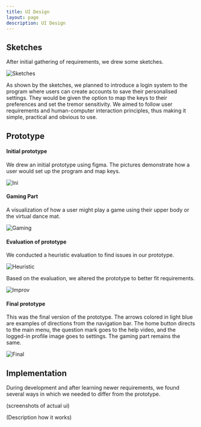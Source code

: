 ```yaml
---
title: UI Design
layout: page
description: UI Design
---
```


## Sketches
  
After initial gathering of requirements, we drew some sketches.
  
![Sketches](../images/sketches.png)
  
As shown by the sketches, we planned to introduce a login system to the program where users can create accounts to save their personalised settings. They would be given the option to map the keys to their preferences and set the tremor sensitivity. We aimed to follow user requirements and human-computer interaction principles, thus making it simple, practical and obvious to use.
  
## Prototype
  
#### Initial prototype
  
We drew an initial prototype using figma. The pictures demonstrate how a user would set up the program and map keys.
  
![Ini](../images/initial_prototype.png)

#### Gaming Part
  
A visualization of how a user might play a game using their upper body or the virtual dance mat.
  
![Gaming](../images/proto_gaming.png)
  
#### Evaluation of prototype
  
We conducted a heuristic evaluation to find issues in our prototype.
  
![Heuristic](../images/heuristic.png)
  
Based on the evaluation, we altered the prototype to better fit requirements.
  
![Improv](../images/improv.png)
  
#### Final prototype
  
This was the final version of the prototype. The arrows colored in light blue are examples of directions from the navigation bar. The home button directs to the main menu, the question mark goes to the help video, and the logged-in profile image goes to settings. The gaming part remains the same.
  
![Final](../images/final_prototype.png)

  
## Implementation

During development and after learning newer requirements, we found several ways in which we needed to differ from the prototype.

(screenshots of actual ui)

(Description how it works)